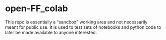# open-FF_colab
This repo is essentially a "sandbox" working area and not necessarily meant for public use.  It
is used to test sets of notebooks and python code to later be made available to anyone interested.


